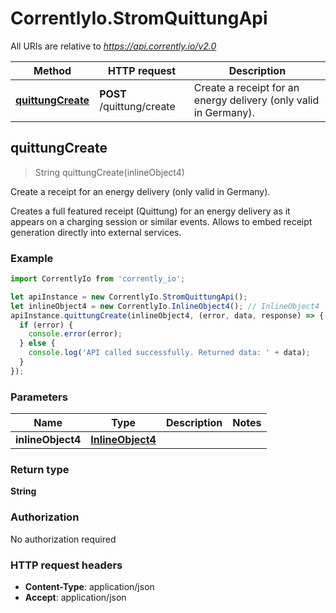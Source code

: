 # CorrentlyIo.StromQuittungApi

All URIs are relative to *https://api.corrently.io/v2.0*

Method | HTTP request | Description
------------- | ------------- | -------------
[**quittungCreate**](StromQuittungApi.md#quittungCreate) | **POST** /quittung/create | Create a receipt for an energy delivery (only valid in Germany).



## quittungCreate

> String quittungCreate(inlineObject4)

Create a receipt for an energy delivery (only valid in Germany).

Creates a full featured receipt (Quittung) for an energy delivery as it appears on a charging session or similar events. Allows to embed receipt generation directly into external services. 

### Example

```javascript
import CorrentlyIo from 'corrently_io';

let apiInstance = new CorrentlyIo.StromQuittungApi();
let inlineObject4 = new CorrentlyIo.InlineObject4(); // InlineObject4 | 
apiInstance.quittungCreate(inlineObject4, (error, data, response) => {
  if (error) {
    console.error(error);
  } else {
    console.log('API called successfully. Returned data: ' + data);
  }
});
```

### Parameters


Name | Type | Description  | Notes
------------- | ------------- | ------------- | -------------
 **inlineObject4** | [**InlineObject4**](InlineObject4.md)|  | 

### Return type

**String**

### Authorization

No authorization required

### HTTP request headers

- **Content-Type**: application/json
- **Accept**: application/json

